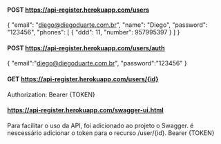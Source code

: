 #### POST https://api-register.herokuapp.com/users
{
  "email": "diego@diegoduarte.com.br",
  "name": "Diego",
  "password": "123456",
  "phones": [
    {
      "ddd": 11,
      "number": 957995397
    }
  ]
}

#### POST https://api-register.herokuapp.com/users/auth
{
    "email":"diego@diegoduarte.com.br",
    "password":"123456"
}

#### GET https://api-register.herokuapp.com/users/{id}
Authorization: Bearer {TOKEN}


#### https://api-register.herokuapp.com/swagger-ui.html
Para facilitar o uso da API, foi adicionado ao projeto o Swagger. é nescessário adicionar o token para o recurso /user/{id}.
Bearer {TOKEN}
